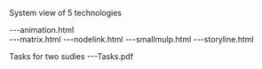 System view of 5 technologies

---animation.html    
---matrix.html 
---nodelink.html
---smallmulp.html
---storyline.html

Tasks for two sudies
---Tasks.pdf

